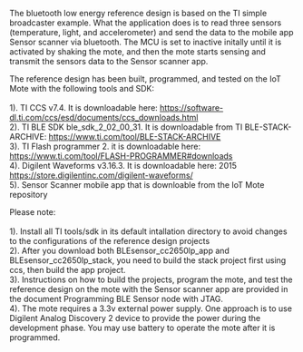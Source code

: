 The bluetooth low energy reference design is based on the TI simple broadcaster example. What the application does is to read three sensors (temperature,  light, and accelerometer) and send the data to the mobile app Sensor scanner via bluetooth. The MCU is set to inactive initally until it is activated by shaking the mote, and then the mote starts sensing and transmit the sensors data to the Sensor scanner app.

The reference design has been built, programmed, and tested on the IoT Mote with the following tools and SDK:  <br />   
1). TI CCS v7.4. It is downloadable here: https://software-dl.ti.com/ccs/esd/documents/ccs_downloads.html <br />2). TI BLE SDK ble_sdk_2_02_00_31. It is downloadable from TI BLE-STACK-ARCHIVE: https://www.ti.com/tool/BLE-STACK-ARCHIVE <br />3). TI Flash programmer 2. it is downloadable here: https://www.ti.com/tool/FLASH-PROGRAMMER#downloads <br />4). Digilent Waveforms v3.16.3. It is downloadable here: 2015 https://store.digilentinc.com/digilent-waveforms/ <br />5). Sensor Scanner mobile app that is downloable from the IoT Mote repository <br />  


Please note: <br />  
1). Install all TI tools/sdk in its default intallation directory to avoid changes to the configurations of the reference design projects <br />2). After you download both BLEsensor_cc2650lp_app and BLEsensor_cc2650lp_stack, you need to build the stack project first using ccs, then build the app project.<br />3). Instructions on how to build the projects, program the mote, and test the reference design on the mote with the Sensor scanner app are provided in the document Programming BLE Sensor node with JTAG. <br />4). The mote requires a 3.3v external power supply. One approach is to use Digilent Analog Discovery 2 device to provide the power during the development phase. You may use battery to operate the mote after it is programmed.  <br />
